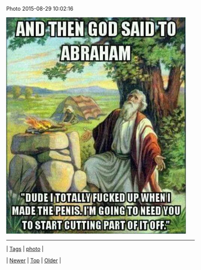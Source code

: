 <!--
title: Photo 2015-08-29 10
date: 2020-06-28T15:27:00.090Z
tags: photo
-->


Photo 2015-08-29 10:02:16

![](127853858801-0.jpg)

<!--BOTTOM-POST-NAVIGATION-->
---

| [Tags](tags.md) | [photo](tag-photo.md) |

| [Newer](127850194103.md) | [Top](index.md) | [Older](127862031617.md) |